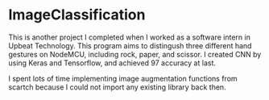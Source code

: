 # ImageClassification
This is another project I completed when I worked as a software intern in Upbeat Technology. This program aims to distingush three different hand
gestures on NodeMCU, including rock, paper, and scissor. I created CNN by using Keras and Tensorflow, and achieved 97 accuracy at last. 

I spent lots of time implementing image augmentation functions from scartch because I could not import any existing library back then.
